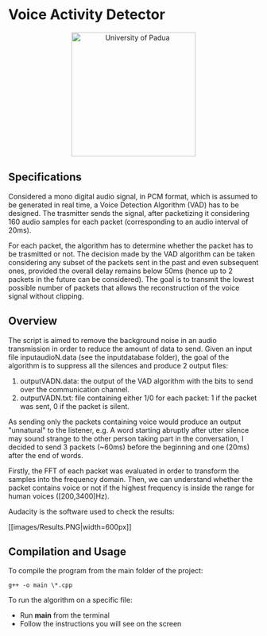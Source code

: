 # Voice Activity Detector
<p align="center">
    <img src="https://www.unidformazione.com/wp-content/uploads/2018/04/unipd-universita-di-padova.png" width="250" alt="University of Padua"/>
</p>

## Specifications
Considered a mono digital audio signal, in PCM format, which is assumed to be generated in real time, a Voice Detection Algorithm (VAD) has to be designed.
The trasmitter sends the signal, after packetizing it considering 160 audio samples for each packet (corresponding to an audio interval of 20ms).

For each packet, the algorithm has to determine whether the packet has to be trasmitted or not. The decision made by the VAD algorithm can be taken considering any subset of the packets sent in the past and even subsequent ones, provided the overall delay remains below 50ms (hence up to 2 packets in the future can be considered).
The goal is to transmit the lowest possible number of packets that allows the reconstruction of the voice signal without clipping.

## Overview
The script is aimed to remove the background noise in an audio transmission in order to reduce the amount of data to send.
Given an input file inputaudioN.data (see the inputdatabase folder), the goal of the algorithm is to suppress all the silences and produce 2 output files:
1) outputVADN.data: the output of the VAD algorithm with the bits to send over the communication channel.
2) outputVADN.txt: file containing either 1/0 for each packet: 1 if the packet was sent, 0 if the packet is silent.

As sending only the packets containing voice would produce an output "unnatural" to the listener, e.g. A word starting abruptly after utter silence may sound strange to the other person taking part in the conversation, I decided to send 3 packets (~60ms) before the beginning and one (20ms) after the end of words.

Firstly, the FFT of each packet was evaluated in order to transform the samples into the frequency domain. Then, we can understand whether the packet contains voice or not if the highest frequency is inside the range for human voices ([200,3400]Hz).

Audacity is the software used to check the results:

[[images/Results.PNG|width=600px]]


## Compilation and Usage

To compile the program from the main folder of the project:
```
g++ -o main \*.cpp
```

To run the algorithm on a specific file:
* Run **main** from the terminal
* Follow the instructions you will see on the screen
